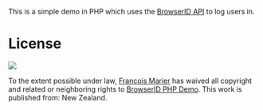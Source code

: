 This is a simple demo in PHP which uses the [BrowserID API](https://developer.mozilla.org/en/BrowserID) to log users in.

# License

<img src="http://i.creativecommons.org/p/zero/1.0/88x31.png">

To the extent possible under law, [Francois Marier](http://fmarier.org) has waived all copyright and related or neighboring rights to [BrowserID PHP Demo](https://github.com/fmarier/browserid-phpdemo). This work is published from: New Zealand.
